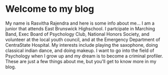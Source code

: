 # Welcome to my blog
My name is Rasvitha Rajendra and here is some info about me...
I am a junior that attends East Brunswick Highschool. I partcipate in Marching Band, Exec Board of Psychology Club, National Honors Society, and volunteer at the local youth council, and at the Emergency Department of CentraState Hospital. My interests include playing the saxophone, doing classical indian dance, and doing makeup. I want to go into the field of Psychology when I grow up and my dream is to become a criminal profiler. These are just a few things about me, but you'll get to know more in my blog. 

